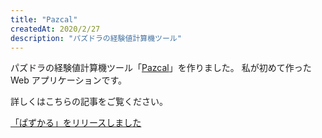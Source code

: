 ```yaml
---
title: "Pazcal"
createdAt: 2020/2/27
description: "パズドラの経験値計算機ツール"
---
```


パズドラの経験値計算機ツール「[Pazcal](https://pazcal.net)」を作りました。
私が初めて作った Web アプリケーションです。

詳しくはこちらの記事をご覧ください。

[「ぱずかる」をリリースしました](/blog/pazcal)
